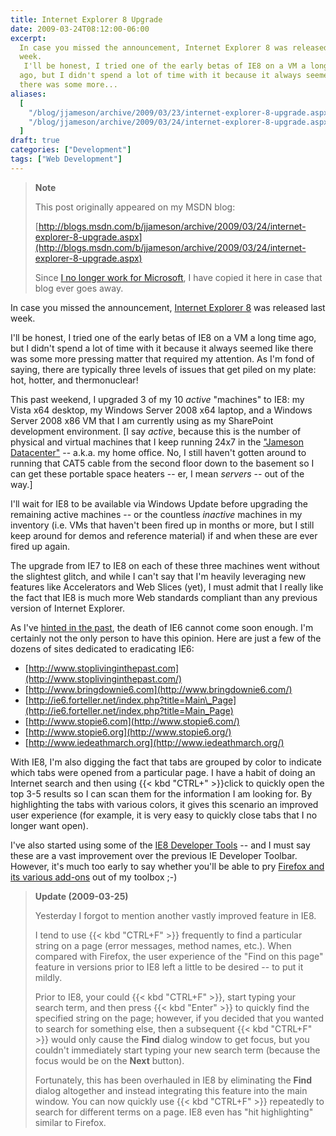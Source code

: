 ```yaml
---
title: Internet Explorer 8 Upgrade
date: 2009-03-24T08:12:00-06:00
excerpt:
  In case you missed the announcement, Internet Explorer 8 was released last
  week. 
   I'll be honest, I tried one of the early betas of IE8 on a VM a long time
  ago, but I didn't spend a lot of time with it because it always seemed like
  there was some more...
aliases:
  [
    "/blog/jjameson/archive/2009/03/23/internet-explorer-8-upgrade.aspx",
    "/blog/jjameson/archive/2009/03/24/internet-explorer-8-upgrade.aspx",
  ]
draft: true
categories: ["Development"]
tags: ["Web Development"]
---
```


> **Note**
>
> This post originally appeared on my MSDN blog:
>
> [http://blogs.msdn.com/b/jjameson/archive/2009/03/24/internet-explorer-8-upgrade.aspx](http://blogs.msdn.com/b/jjameson/archive/2009/03/24/internet-explorer-8-upgrade.aspx)
>
> Since
> [I no longer work for Microsoft](/blog/jjameson/2011/09/02/last-day-with-microsoft),
> I have copied it here in case that blog ever goes away.

In case you missed the announcement,
[Internet Explorer 8](http://www.microsoft.com/windows/internet-explorer/default.aspx)
was released last week.

I'll be honest, I tried one of the early betas of IE8 on a VM a long time ago,
but I didn't spend a lot of time with it because it always seemed like there was
some more pressing matter that required my attention. As I'm fond of saying,
there are typically three levels of issues that get piled on my plate: hot,
hotter, and thermonuclear!

This past weekend, I upgraded 3 of my 10 *active* "machines" to IE8: my Vista
x64 desktop, my Windows Server 2008 x64 laptop, and a Windows Server 2008 x86 VM
that I am currently using as my SharePoint development environment.
[I say *active*, because this is the number of physical and virtual machines that I keep running 24x7 in the ["Jameson Datacenter"](/blog/jjameson/2009/09/14/the-jameson-datacenter)
-- a.k.a. my home office. No, I still haven't gotten around to running that CAT5
cable from the second floor down to the basement so I can get these portable
space heaters -- er, I mean *servers* -- out of the way.]

I'll wait for IE8 to be available via Windows Update before upgrading the
remaining active machines -- or the countless *inactive* machines in my
inventory (i.e. VMs that haven't been fired up in months or more, but I still
keep around for demos and reference material) if and when these are ever fired
up again.

The upgrade from IE7 to IE8 on each of these three machines went without the
slightest glitch, and while I can't say that I'm heavily leveraging new features
like Accelerators and Web Slices (yet), I must admit that I really like the fact
that IE8 is much more Web standards compliant than any previous version of
Internet Explorer.

As I've
[hinted in the past](/blog/jjameson/2008/10/20/fessing-up-about-firefox), the
death of IE6 cannot come soon enough. I'm certainly not the only person to have
this opinion. Here are just a few of the dozens of sites dedicated to
eradicating IE6:

- [http://www.stoplivinginthepast.com](http://www.stoplivinginthepast.com/)
- [http://www.bringdownie6.com](http://www.bringdownie6.com/)
- [http://ie6.forteller.net/index.php?title=Main\_Page](http://ie6.forteller.net/index.php?title=Main_Page)
- [http://www.stopie6.com](http://www.stopie6.com/)
- [http://www.stopie6.org](http://www.stopie6.org/)
- [http://www.iedeathmarch.org](http://www.iedeathmarch.org/)

With IE8, I'm also digging the fact that tabs are grouped by color to indicate
which tabs were opened from a particular page. I have a habit of doing an
Internet search and then using {{< kbd "CTRL+" >}}click to quickly open the top
3-5 results so I can scan them for the information I am looking for. By
highlighting the tabs with various colors, it gives this scenario an improved
user experience (for example, it is very easy to quickly close tabs that I no
longer want open).

I've also started using some of the
[IE8 Developer Tools](http://msdn.microsoft.com/en-us/library/dd565628%28VS.85%29.aspx)
-- and I must say these are a vast improvement over the previous IE Developer
Toolbar. However, it's much too early to say whether you'll be able to pry
[Firefox and its various add-ons](/blog/jjameson/2008/10/20/fessing-up-about-firefox)
out of my toolbox ;-)

> **Update (2009-03-25)**
>
> Yesterday I forgot to mention another vastly improved feature in IE8.
>
> I tend to use {{< kbd "CTRL+F" >}} frequently to find a particular string on a
> page (error messages, method names, etc.). When compared with Firefox, the
> user experience of the "Find on this page" feature in versions prior to IE8
> left a little to be desired -- to put it mildly.
>
> Prior to IE8, your could {{< kbd "CTRL+F" >}}, start typing your search term,
> and then press {{< kbd "Enter" >}} to quickly find the specified string on the
> page; however, if you decided that you wanted to search for something else,
> then a subsequent {{< kbd "CTRL+F" >}} would only cause the **Find** dialog
> window to get focus, but you couldn't immediately start typing your new search
> term (because the focus would be on the **Next** button).
>
> Fortunately, this has been overhauled in IE8 by eliminating the **Find**
> dialog altogether and instead integrating this feature into the main window.
> You can now quickly use {{< kbd "CTRL+F" >}} repeatedly to search for
> different terms on a page. IE8 even has "hit highlighting" similar to Firefox.
